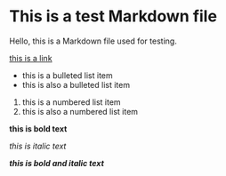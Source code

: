 # This is a test Markdown file
Hello, this is a Markdown file used for testing.

[this is a link](https://www.google.com)

- this is a bulleted list item
- this is also a bulleted list item

1. this is a numbered list item
2. this is also a numbered list item

**this is bold text**

*this is italic text*

***this is bold and italic text***
